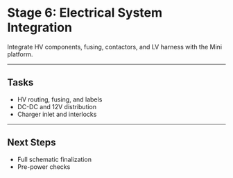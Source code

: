 # Stage 6: Electrical System Integration

Integrate HV components, fusing, contactors, and LV harness with the Mini platform.

---

## Tasks

- HV routing, fusing, and labels
- DC-DC and 12V distribution
- Charger inlet and interlocks

---

## Next Steps

- Full schematic finalization
- Pre-power checks

